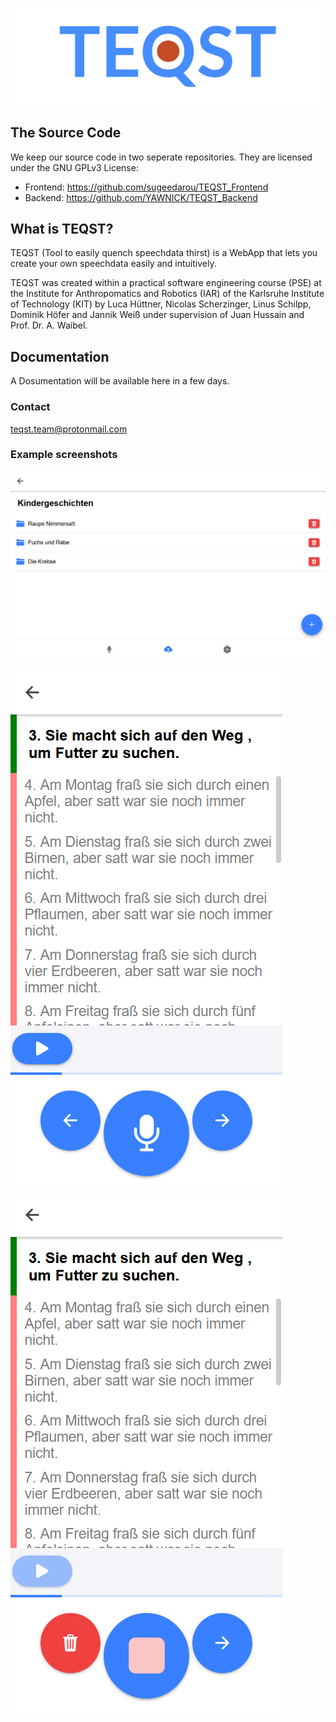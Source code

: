 ![Logo](images/Logo_landscape.png)

## The Source Code

We keep our source code in two seperate repositories. They are licensed under the GNU GPLv3 License:

* Frontend: https://github.com/sugeedarou/TEQST_Frontend
* Backend: https://github.com/YAWNICK/TEQST_Backend

## What is TEQST?

TEQST (Tool to easily quench speechdata thirst) is a WebApp that lets you create your own speechdata easily and intuitively.

TEQST was created within a practical software engineering course (PSE) at the Institute for Anthropomatics and Robotics (IAR) of the Karlsruhe Institute of Technology (KIT) by Luca Hüttner, Nicolas Scherzinger, Linus Schilpp, Dominik Höfer and Jannik Weiß under supervision of Juan Hussain and Prof. Dr. A. Waibel.

## Documentation

A Dosumentation will be available here in a few days.

### Contact

teqst.team@protonmail.com

### Example screenshots

![Logo](images/Screenshot_folders.png)

![Logo](images/Screenshot_phone_text.png) &emsp;&emsp; ![Logo](images/Screenshot_phone_text_rec.png)


